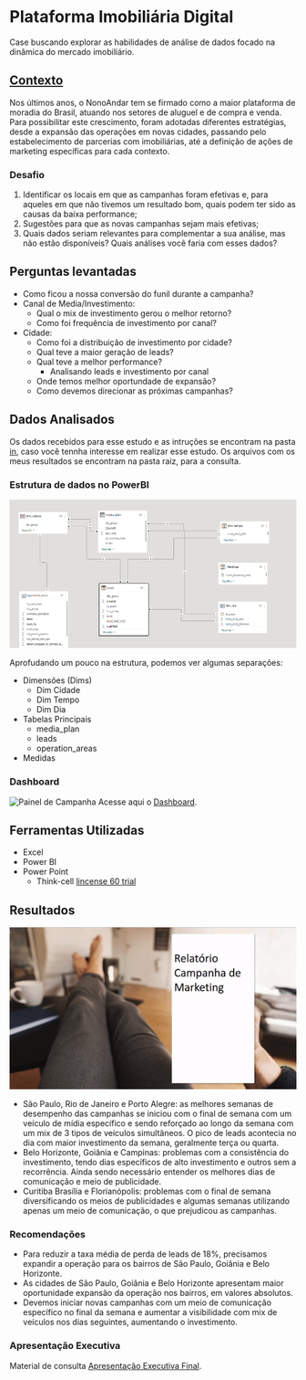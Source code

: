 #  Plataforma Imobiliária Digital
Case buscando explorar as habilidades de análise de dados focado na dinâmica do mercado imobiliário.

## [Contexto](/in/Desafio_de_dados.pdf)

Nos últimos anos, o NonoAndar tem se firmado como a maior plataforma de moradia do Brasil, atuando nos setores de aluguel e
de compra e venda. Para possibilitar este crescimento, foram adotadas diferentes estratégias, desde a expansão das operações em novas cidades, passando pelo estabelecimento de parcerias com imobiliárias, até a definição de ações de marketing específicas para cada contexto.

### Desafio

1.	Identificar os locais em que as campanhas foram efetivas e, para aqueles em que não tivemos um resultado bom, quais podem ter sido as causas da baixa performance;
2.	Sugestões para que as novas campanhas sejam mais efetivas;
3.	Quais dados seriam relevantes para complementar a sua análise, mas não estão disponíveis? Quais análises você faria com esses dados?


## Perguntas levantadas

- Como ficou a nossa conversão do funil durante a campanha?
- Canal de Media/Investimento:
  - Qual o mix de investimento gerou o melhor retorno?
  - Como foi frequência de investimento por canal?
- Cidade:
  - Como foi a distribuição de investimento por cidade?
  - Qual teve a maior geração de leads?
  - Qual teve a melhor performance? 
    - Analisando leads e investimento por canal
  - Onde temos melhor oportundade de expansão?
  - Como devemos direcionar as próximas campanhas?

## Dados Analisados

Os dados recebidos para esse estudo e as intruções se encontram na pasta [in](/in/), caso você tennha interesse em realizar esse estudo.
Os arquivos com os meus resultados se encontram na pasta raiz, para a consulta.

### Estrutura de dados no PowerBI
![Estrutura Relacionamento das Tabelas](bau/Relacionamentos_tabelas.PNG)

Aprofudando um pouco na estrutura, podemos ver algumas separações:
- Dimensões (Dims)
  - Dim Cidade
  - Dim Tempo
  - Dim Dia
- Tabelas Principais
  - media_plan
  - leads
  - operation_areas
- Medidas

### Dashboard
![Painel de Campanha](bau/Imob_Digital_video.gif)
Acesse aqui o [Dashboard](https://bit.ly/MMA_ImobDigital).

## Ferramentas Utilizadas

- Excel
- Power BI
- Power Point
  - Think-cell [lincense 60 trial](https://www.think-cell.com/en/product/firmlearning?utm_campaign=firmlearning-22-1483-1&utm_source=firmlearning&utm_medium=youtube&utm_content=&utm_id=firmlearning-22-1483)

## Resultados

![Painel de Campanha](bau/Imob_CE_video.gif)

- São Paulo, Rio de Janeiro e Porto Alegre: as melhores semanas de desempenho das campanhas se iniciou
com o final de semana com um veículo de mídia específico e sendo reforçado ao longo da semana com um
mix de 3 tipos de veículos simultâneos. O pico de leads acontecia no dia com maior investimento da
semana, geralmente terça ou quarta.
- Belo Horizonte, Goiânia e Campinas: problemas com a consistência do investimento, tendo dias específicos
de alto investimento e outros sem a recorrência. Ainda sendo necessário entender os melhores dias de
comunicação e meio de publicidade.
- Curitiba Brasília e Florianópolis: problemas com o final de semana diversificando os meios de publicidades
e algumas semanas utilizando apenas um meio de comunicação, o que prejudicou as campanhas.

### Recomendações

- Para reduzir a taxa média de perda de leads de 18%, precisamos expandir a operação
para os bairros de São Paulo, Goiânia e Belo Horizonte.
- As cidades de São Paulo, Goiânia e Belo Horizonte apresentam maior
oportunidade expansão da operação nos bairros, em valores absolutos.
- Devemos iniciar novas campanhas com um meio de comunicação específico no final da
semana e aumentar a visibilidade com mix de veículos nos dias seguintes, aumentando o
investimento.


### Apresentação Executiva

Material de consulta [Apresentação Executiva Final](out/Imobiliaria_Digital.pdf).

